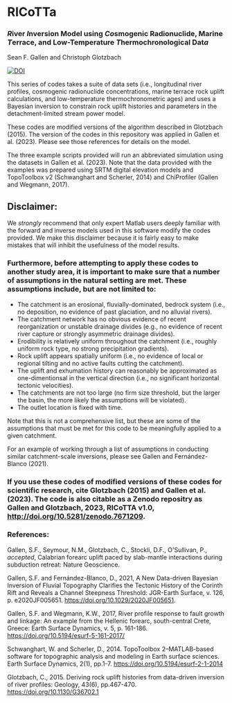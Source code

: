 # RICoTTa
 
### ***R***iver ***I***nversion Model using ***Co***smogenic Radionuclide, Marine ***T***errace, and Low-Temperature ***T***hermochronological  Dat***a***

Sean F. Gallen and Christoph Glotzbach

[![DOI](https://zenodo.org/badge/601847671.svg)](https://zenodo.org/badge/latestdoi/601847671)

This series of codes takes a suite of data sets (i.e., longitudinal river profiles, cosmogenic radionuclide concentrations, marine terrace rock uplift calculations, and low-temperature thermochronometric ages) and uses a Bayesian inversion to constrain rock uplift histories and parameters in the detachment-limited stream power model.

These codes are modified versions of the algorithm described in Glotzbach (2015). The version of the codes in this repository was applied in Gallen et al. (2023). Please see those references for details on the model.

The three example scripts provided will run an abbreviated simulation using the datasets in Gallen et al. (2023). Note that the data provided with the examples was prepared using SRTM digital elevation models and TopoToolbox v2 (Schwanghart and Scherler, 2014) and ChiProfiler (Gallen and Wegmann, 2017).

## Disclaimer:

We _strongly_ recommend that only expert Matlab users deeply familiar with the forward and inverse models used in this software modify the codes provided. We make this disclaimer because it is fairly easy to make mistakes that will inhibit the usefulness of the model results.

### Furthermore, before attempting to apply these codes to another study area, it is important to make sure that a number of assumptions in the natural setting are met. These assumptions include, but are not limited to:

-	The catchment is an erosional, fluvially-dominated, bedrock system (i.e., no deposition, no evidence of past glaciation, and no alluvial rivers).
-	The catchment network has no obvious evidence of recent reorganization or unstable drainage divides (e.g., no evidence of recent river capture or strongly asymmetric drainage divides).
-	Erodibility is relatively uniform throughout the catchment (i.e., roughly uniform rock type, no strong precipitation gradients).
-	Rock uplift appears spatially uniform (i.e., no evidence of local or regional tilting and no active faults cutting the catchment).
-	The uplift and exhumation history can reasonably be approximated as one-dimentionsal in the vertical direction (i.e., no significant horizontal tectonic velocities).
-	The catchments are not too large (no firm size threshold, but the larger the basin, the more likely the assumptions will be violated).
-	The outlet location is fixed with time.

Note that this is not a comprehensive list, but these are some of the assumptions that must be met for this code to be meaningfully applied to a given catchment.

For an example of working through a list of assumptions in conducting similar catchment-scale inversions, please see Gallen and Fernández-Blanco (2021).

### If you use these codes of modified versions of these codes for scientific research, cite Glotzbach (2015) and Gallen et al. (2023). The code is also citable as a Zenodo repositry as Gallen and Glotzbach, 2023, RICoTTA v1.0, http://doi.org/10.5281/zenodo.7671209.

### References:

Gallen, S.F., Seymour, N.M., Glotzbach, C., Stockli, D.F., O'Sullivan, P., _accepted_, Calabrian forearc uplift paced by slab-mantle interactions during subduction retreat: Nature Geoscience.

Gallen, S.F. and Fernández-Blanco, D., 2021, A New Data-driven Bayesian Inversion of Fluvial Topography Clarifies the Tectonic History of the Corinth Rift and Reveals a Channel Steepness Threshold: JGR-Earth Surface, v. 126, p. e2020JF005651. https://doi.org/10.1029/2020JF005651.

Gallen, S.F. and Wegmann, K.W., 2017, River profile response to fault growth and linkage: An example from the Hellenic forearc, south-central Crete, Greece: Earth Surface Dynamics, v. 5, p. 161-186. https://doi.org/10.5194/esurf-5-161-2017/

Schwanghart, W. and Scherler, D., 2014. TopoToolbox 2–MATLAB-based software for topographic analysis and modeling in Earth surface sciences. Earth Surface Dynamics, 2(1), pp.1-7. https://doi.org/10.5194/esurf-2-1-2014

Glotzbach, C., 2015. Deriving rock uplift histories from data-driven inversion of river profiles: Geology, 43(6), pp.467-470. https://doi.org/10.1130/G36702.1

